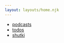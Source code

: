 ```yaml
---
layout: layouts/home.njk
---
```


- [podcasts](../podcasts)
- [todos](../todos)
- [shutki](../shutki)
